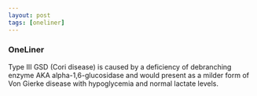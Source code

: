 ```yaml
---
layout: post
tags: [oneliner]
---
```



### OneLiner

Type III GSD (Cori disease) is caused by a deficiency of debranching enzyme AKA alpha-1,6-glucosidase and would present as a milder form of Von Gierke disease with hypoglycemia and normal lactate levels.
